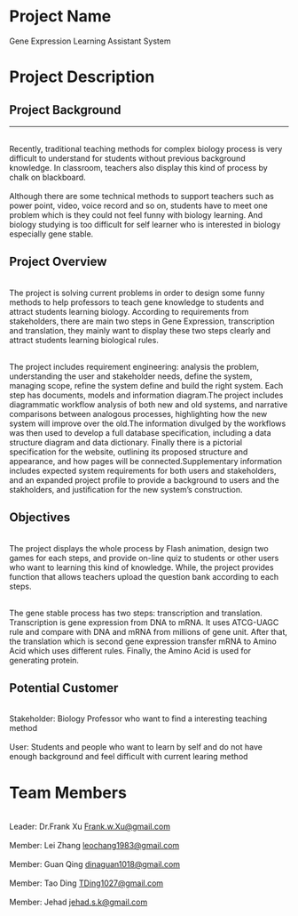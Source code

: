 
# Project Name #
Gene Expression Learning Assistant System

# Project Description #

## Project Background ##

---

<br>Recently, traditional teaching methods for complex biology process is very difficult to understand for students without previous background knowledge. In classroom, teachers also display this kind of process by chalk on blackboard.</br>
<br>Although there are some technical methods to support teachers such as power point, video, voice record and so on, students have to meet one problem which is they could not feel funny with biology learning. And biology studying is too difficult for self learner who is interested in biology especially gene stable. </br>

## Project Overview ##
<br>The project is solving current problems in order to design some funny methods to help professors to teach gene knowledge to students and attract students learning biology. According to requirements from stakeholders, there are main two steps in Gene Expression, transcription and translation, they mainly want to display these two steps clearly and attract students learning biological rules.</br>

<br>The project includes requirement engineering: analysis the problem, understanding the user and stakeholder needs, define the system, managing scope, refine the system define and build the right system. Each step has documents, models and information diagram.The project includes diagrammatic workflow analysis of both new and old systems, and narrative comparisons between analogous processes, highlighting how the new system will improve over the old.The information divulged by the workflows was then used to develop a full database specification, including a data structure diagram and data dictionary.  Finally there is a pictorial specification for the website, outlining its proposed structure and appearance, and how pages will be connected.Supplementary information includes expected system requirements for both users and stakeholders, and an expanded project profile to provide a background to users and the stakholders, and justification for the new system’s construction.</br>

## Objectives ##
<br>The project displays the whole process by Flash animation, design two games for each steps, and provide on-line quiz to students or other users who want to learning this kind of knowledge. While, the project provides function that allows teachers upload the question bank according to each steps.</br>

<br>The gene stable process has two steps: transcription and translation. Transcription is gene expression from DNA to mRNA. It uses ATCG-UAGC rule and compare with DNA and mRNA from millions of gene unit. After that, the translation which is second gene expression transfer mRNA to Amino Acid which uses different rules. Finally, the Amino Acid is used for generating protein.</br>

## Potential Customer ##
<br>Stakeholder: Biology Professor who want to find a interesting teaching method</br>
<br>User: Students and people who want to learn by self and do not have enough background and feel difficult with current learing method</br>

# Team Members #
<br>Leader: Dr.Frank Xu Frank.w.Xu@gmail.com</br>
<br>Member: Lei Zhang leochang1983@gmail.com</br>
<br>Member: Guan Qing dinaguan1018@gmail.com</br>
<br>Member: Tao  Ding TDing1027@gmail.com</br>
<br>Member: Jehad jehad.s.k@gmail.com</br>



